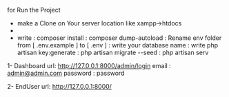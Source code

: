 for Run the Project

- make a Clone on Your server location like xampp->htdocs
- 
- write : composer install
        : composer dump-autoload
        : Rename env folder from  [ .env.example ] to [ .env ] 
        : write your database name 
        : write php artisan key:generate 
        :       php artisan migrate --seed
        :       php artisan serv
        
1- Dashboard url: http://127.0.0.1:8000/admin/login
    email       : admin@admin.com
    password    : password
    
2- EndUser url: http://127.0.0.1:8000/
